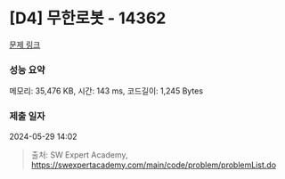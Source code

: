 # [D4] 무한로봇 - 14362 

[문제 링크](https://swexpertacademy.com/main/code/problem/problemDetail.do?contestProbId=AYCne646vKQDFARx) 

### 성능 요약

메모리: 35,476 KB, 시간: 143 ms, 코드길이: 1,245 Bytes

### 제출 일자

2024-05-29 14:02



> 출처: SW Expert Academy, https://swexpertacademy.com/main/code/problem/problemList.do